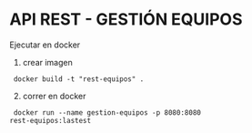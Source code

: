 # API REST - GESTIÓN EQUIPOS

Ejecutar en docker

1. crear imagen

<code> docker build -t "rest-equipos" . </code>

2. correr en docker

<code> docker run --name gestion-equipos -p 8080:8080 rest-equipos:lastest </code>
